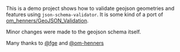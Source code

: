 This is a demo project shows how to validate geojson geometries and features
using ```json-schema-validator```. It is some kind of a port of [om_henners/GeoJSON_Validation](https://github.com/om-henners/GeoJSON_Validation).

Minor changes were made to the geojson schema itself.

Many thanks to [@fge](https://github.com/fge) and [@om-henners](https://github.com/om-henners)
